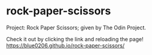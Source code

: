 # rock-paper-scissors
Project: Rock Paper Scissors; given by The Odin Project.

Check it out by clicking the link and reloading the page!
https://blue0206.github.io/rock-paper-scissors/
